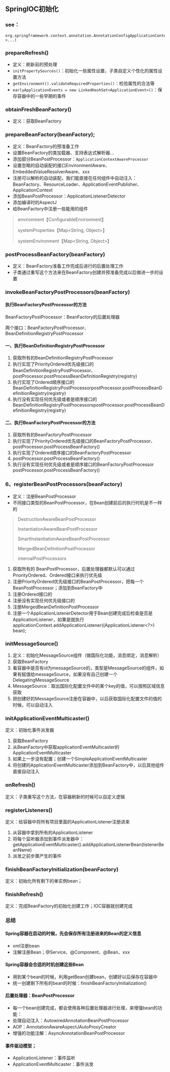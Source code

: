 ## SpringIOC初始化

### see：

```properties
org.springframework.context.annotation.AnnotationConfigApplicationContext#AnnotationConfigApplicationContext(java.lang.Class<?>...)
```

### prepareRefresh()

- 定义：刷新前的预处理
- `initPropertySources()`：初始化一些属性设置，子类自定义个性化的属性设置方法
- `getEnvironment().validateRequiredProperties()`：检验属性的合法等
- `earlyApplicationEvents = new LinkedHashSet<ApplicationEvent>()`：保存容器中的一些早期的事件

### obtainFreshBeanFactory()

- 定义：获取BeanFactory

### prepareBeanFactory(beanFactory);

- 定义：BeanFactory的预准备工作
- 设置BeanFactory的类加载器、支持表达式解析器...
- 添加部分BeanPostProcessor：`ApplicationContextAwareProcessor`
- 设置忽略的自动装配的接口EnvironmentAware、EmbeddedValueResolverAware、xxx
- 注册可以解析的自动装配，我们能直接在任何组件中自动注入：BeanFactory、ResourceLoader、ApplicationEventPublisher、ApplicationContext
- 添加BeanPostProcessor：ApplicationListenerDetector
- 添加编译时的AspectJ
- 给BeanFactory中注册一些能用的组件

> environment【ConfigurableEnvironment】
>
> systemProperties【Map<String, Object>】
>
> systemEnvironment【Map<String, Object>】

### postProcessBeanFactory(beanFactory)

- 定义：BeanFactory准备工作完成后进行的后置处理工作
- 子类通过重写这个方法来在BeanFactory创建并预准备完成以后做进一步的设置

### invokeBeanFactoryPostProcessors(beanFactory)

#### 执行BeanFactoryPostProcessor的方法

   BeanFactoryPostProcessor：BeanFactory的后置处理器

  两个接口：BeanFactoryPostProcessor、BeanDefinitionRegistryPostProcessor

#### 一、执行BeanDefinitionRegistryPostProcessor

1. 获取所有的BeanDefinitionRegistryPostProcessor
2. 执行实现了PriorityOrdered优先级接口的BeanDefinitionRegistryPostProcessor、postProcessor.postProcessBeanDefinitionRegistry(registry)
3. 执行实现了Ordered顺序接口的BeanDefinitionRegistryPostProcessorpostProcessor.postProcessBeanDefinitionRegistry(registry)
4. 执行没有实现任何优先级或者是顺序接口的BeanDefinitionRegistryPostProcessorspostProcessor.postProcessBeanDefinitionRegistry(registry)

####   二、执行BeanFactoryPostProcessor的方法

1. 获取所有的BeanFactoryPostProcessor
2. 执行实现了PriorityOrdered优先级接口的BeanFactoryPostProcessor、postProcessor.postProcessBeanFactory()
3. 执行实现了Ordered顺序接口的BeanFactoryPostProcessor
4. postProcessor.postProcessBeanFactory()
5. 执行没有实现任何优先级或者是顺序接口的BeanFactoryPostProcessor
   postProcessor.postProcessBeanFactory()     

### 6、registerBeanPostProcessors(beanFactory)

- 定义：注册BeanPostProcessor
- 不同接口类型的BeanPostProcessor，在Bean创建前后的执行时机是不一样的

> DestructionAwareBeanPostProcessor
>
> InstantiationAwareBeanPostProcessor
>
> SmartInstantiationAwareBeanPostProcessor
>
> MergedBeanDefinitionPostProcessor
>
> internalPostProcessors

1. 获取所有的 BeanPostProcessor，后置处理器都默认可以通过PriorityOrdered、Ordered接口来执行优先级
2. 注册PriorityOrdered优先级接口的BeanPostProcessor，把每一个BeanPostProcessor；添加到BeanFactory中
3. 注册Ordered接口的
4. 注册没有实现任何优先级接口的
5. 注册MergedBeanDefinitionPostProcessor
6. 注册一个ApplicationListenerDetector用于Bean创建完成后检查是否是ApplicationListener，如果是就执行
   applicationContext.addApplicationListener((ApplicationListener<?>) bean);

### initMessageSource()

1. 定义：初始化MessageSource组件（做国际化功能，消息绑定，消息解析）
2. 获取BeanFactory
3. 看容器中是否有id为messageSource的，类型是MessageSource的组件，如果有赋值给messageSource，如果没有自己创建一个DelegatingMessageSource
4. MessageSource：取出国际化配置文件中的某个key的值，可以按照区域信息获取
5. 把创建好的MessageSource注册在容器中，以后获取国际化配置文件的值的时候，可以自动注入

### initApplicationEventMulticaster()

定义：初始化事件派发器

1. 获取BeanFactory
2. 从BeanFactory中获取applicationEventMulticaster的ApplicationEventMulticaster
3. 如果上一步没有配置；创建一个SimpleApplicationEventMulticaster
4. 将创建的ApplicationEventMulticaster添加到BeanFactory中，以后其他组件直接自动注入

### onRefresh()

 定义：子类重写这个方法，在容器刷新的时候可以自定义逻辑

### registerListeners()

定义：给容器中将所有项目里面的ApplicationListener注册进来

1. 从容器中拿到所有的ApplicationListener
2. 将每个监听器添加到事件派发器中：getApplicationEventMulticaster().addApplicationListenerBean(listenerBeanName)
3. 派发之前步骤产生的事件

### finishBeanFactoryInitialization(beanFactory)

定义：初始化所有剩下的单实例bean；

### finishRefresh()

定义：完成BeanFactory的初始化创建工作；IOC容器就创建完成

### 总结
#### Spring容器在启动的时候，先会保存所有注册进来的Bean的定义信息

- xml注册bean
- 注解注册Bean；@Service、@Component、@Bean、xxx

#### Spring容器会合适的时机创建这些Bean

- 用到某个bean的时候，利用getBean创建bean，创建好以后保存在容器中
- 统一创建剩下所有的bean的时候：finishBeanFactoryInitialization()

#### 后置处理器：BeanPostProcessor

- 每一个bean创建完成，都会使用各种后置处理器进行处理，来增强bean的功能：
- 处理自动注入：AutowiredAnnotationBeanPostProcessor
- AOP：AnnotationAwareAspectJAutoProxyCreator
- 增强的功能注解：AsyncAnnotationBeanPostProcessor
           

#### 事件驱动模型；

-   ApplicationListener：事件监听
-   ApplicationEventMulticaster：事件派发